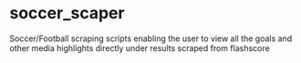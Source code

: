 # soccer_scaper
Soccer/Football scraping scripts enabling the user to view all the goals and other media highlights directly under results scraped from flashscore
